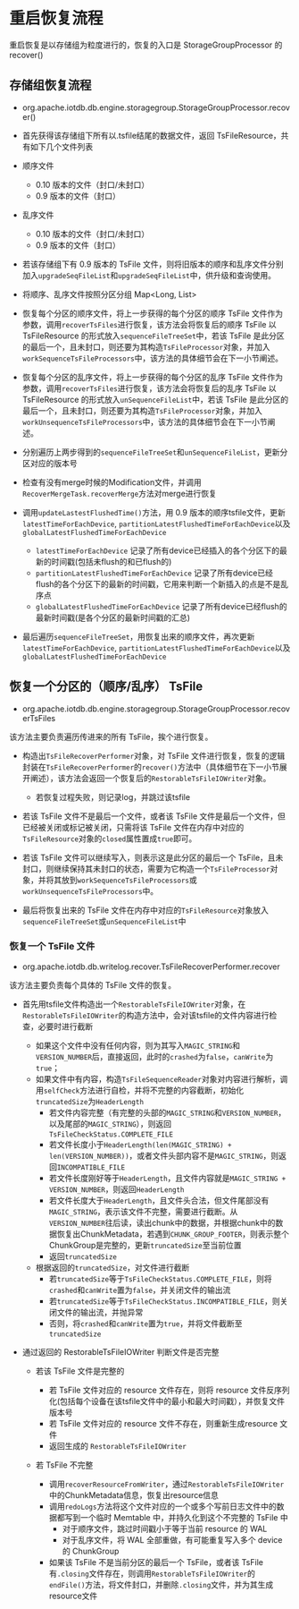 <!--

    Licensed to the Apache Software Foundation (ASF) under one
    or more contributor license agreements.  See the NOTICE file
    distributed with this work for additional information
    regarding copyright ownership.  The ASF licenses this file
    to you under the Apache License, Version 2.0 (the
    "License"); you may not use this file except in compliance
    with the License.  You may obtain a copy of the License at

        http://www.apache.org/licenses/LICENSE-2.0

    Unless required by applicable law or agreed to in writing,
    software distributed under the License is distributed on an
    "AS IS" BASIS, WITHOUT WARRANTIES OR CONDITIONS OF ANY
    KIND, either express or implied.  See the License for the
    specific language governing permissions and limitations
    under the License.

-->

# 重启恢复流程

重启恢复是以存储组为粒度进行的，恢复的入口是 StorageGroupProcessor 的 recover()

## 存储组恢复流程

* org.apache.iotdb.db.engine.storagegroup.StorageGroupProcessor.recover()

* 首先获得该存储组下所有以.tsfile结尾的数据文件，返回 TsFileResource，共有如下几个文件列表

* 顺序文件
	* 0.10 版本的文件（封口/未封口）
	* 0.9 版本的文件（封口）
* 乱序文件
	* 0.10 版本的文件（封口/未封口）
	* 0.9 版本的文件（封口） 


* 若该存储组下有 0.9 版本的 TsFile 文件，则将旧版本的顺序和乱序文件分别加入`upgradeSeqFileList`和`upgradeSeqFileList`中，供升级和查询使用。

* 将顺序、乱序文件按照分区分组 Map<Long, List<TsFileResource>>

* 恢复每个分区的顺序文件，将上一步获得的每个分区的顺序 TsFile 文件作为参数，调用`recoverTsFiles`进行恢复，该方法会将恢复后的顺序 TsFile 以TsFileResource 的形式放入`sequenceFileTreeSet`中，若该 TsFile 是此分区的最后一个，且未封口，则还要为其构造`TsFileProcessor`对象，并加入`workSequenceTsFileProcessors`中，该方法的具体细节会在下一小节阐述。

* 恢复每个分区的乱序文件，将上一步获得的每个分区的乱序 TsFile 文件作为参数，调用`recoverTsFiles`进行恢复，该方法会将恢复后的乱序 TsFile 以 TsFileResource 的形式放入`unSequenceFileList`中，若该 TsFile 是此分区的最后一个，且未封口，则还要为其构造`TsFileProcessor`对象，并加入`workUnsequenceTsFileProcessors`中，该方法的具体细节会在下一小节阐述。

* 分别遍历上两步得到的`sequenceFileTreeSet`和`unSequenceFileList`，更新分区对应的版本号

* 检查有没有merge时候的Modification文件，并调用`RecoverMergeTask.recoverMerge`方法对merge进行恢复

* 调用`updateLastestFlushedTime()`方法，用 0.9 版本的顺序tsfile文件，更新`latestTimeForEachDevice`, `partitionLatestFlushedTimeForEachDevice`以及`globalLatestFlushedTimeForEachDevice`

	* `latestTimeForEachDevice` 记录了所有device已经插入的各个分区下的最新的时间戳(包括未flush的和已flush的)
	* `partitionLatestFlushedTimeForEachDevice` 记录了所有device已经flush的各个分区下的最新的时间戳，它用来判断一个新插入的点是不是乱序点
	* `globalLatestFlushedTimeForEachDevice` 记录了所有device已经flush的最新时间戳(是各个分区的最新时间戳的汇总)

* 最后遍历`sequenceFileTreeSet`，用恢复出来的顺序文件，再次更新`latestTimeForEachDevice`, `partitionLatestFlushedTimeForEachDevice`以及`globalLatestFlushedTimeForEachDevice`

## 恢复一个分区的（顺序/乱序） TsFile

* org.apache.iotdb.db.engine.storagegroup.StorageGroupProcessor.recoverTsFiles

该方法主要负责遍历传进来的所有 TsFile，挨个进行恢复。

* 构造出`TsFileRecoverPerformer`对象，对 TsFile 文件进行恢复，恢复的逻辑封装在`TsFileRecoverPerformer`的`recover()`方法中（具体细节在下一小节展开阐述），该方法会返回一个恢复后的`RestorableTsFileIOWriter`对象。
	* 若恢复过程失败，则记录log，并跳过该tsfile

* 若该 TsFile 文件不是最后一个文件，或者该 TsFile 文件是最后一个文件，但已经被关闭或标记被关闭，只需将该 TsFile 文件在内存中对应的`TsFileResource`对象的`closed`属性置成`true`即可。 

* 若该 TsFile 文件可以继续写入，则表示这是此分区的最后一个 TsFile，且未封口，则继续保持其未封口的状态，需要为它构造一个`TsFileProcessor`对象，并将其放到`workSequenceTsFileProcessors`或`workUnsequenceTsFileProcessors`中。

* 最后将恢复出来的 TsFile 文件在内存中对应的`TsFileResource`对象放入`sequenceFileTreeSet`或`unSequenceFileList`中

### 恢复一个 TsFile 文件

* org.apache.iotdb.db.writelog.recover.TsFileRecoverPerformer.recover

该方法主要负责每个具体的 TsFile 文件的恢复。

* 首先用tsfile文件构造出一个`RestorableTsFileIOWriter`对象，在`RestorableTsFileIOWriter`的构造方法中，会对该tsfile的文件内容进行检查，必要时进行截断
	* 如果这个文件中没有任何内容，则为其写入`MAGIC_STRING`和`VERSION_NUMBER`后，直接返回，此时的`crashed`为`false`，`canWrite`为`true`；
	* 如果文件中有内容，构造`TsFileSequenceReader`对象对内容进行解析，调用`selfCheck`方法进行自检，并将不完整的内容截断，初始化`truncatedSize`为`HeaderLength`
		* 若文件内容完整（有完整的头部的`MAGIC_STRING`和`VERSION_NUMBER`，以及尾部的`MAGIC_STRING`），则返回`TsFileCheckStatus.COMPLETE_FILE`
		* 若文件长度小于`HeaderLength(len(MAGIC_STRING) + len(VERSION_NUMBER))`，或者文件头部内容不是`MAGIC_STRING`，则返回`INCOMPATIBLE_FILE`
		* 若文件长度刚好等于`HeaderLength`，且文件内容就是`MAGIC_STRING + VERSION_NUMBER`，则返回`HeaderLength`
		* 若文件长度大于`HeaderLength`，且文件头合法，但文件尾部没有`MAGIC_STRING`，表示该文件不完整，需要进行截断。从`VERSION_NUMBER`往后读，读出chunk中的数据，并根据chunk中的数据恢复出ChunkMetadata，若遇到`CHUNK_GROUP_FOOTER`，则表示整个ChunkGroup是完整的，更新`truncatedSize`至当前位置
		* 返回`truncatedSize`
	* 根据返回的`truncatedSize`，对文件进行截断
		* 若`truncatedSize`等于`TsFileCheckStatus.COMPLETE_FILE`，则将`crashed`和`canWrite`置为`false`，并关闭文件的输出流
		* 若`truncatedSize`等于`TsFileCheckStatus.INCOMPATIBLE_FILE`，则关闭文件的输出流，并抛异常
		* 否则，将`crashed`和`canWrite`置为`true`，并将文件截断至`truncatedSize`

		
* 通过返回的 RestorableTsFileIOWriter 判断文件是否完整
	
	* 若该 TsFile 文件是完整的
		* 若 TsFile 文件对应的 resource 文件存在，则将 resource 文件反序列化(包括每个设备在该tsfile文件中的最小和最大时间戳），并恢复文件版本号
		* 若 TsFile 文件对应的 resource 文件不存在，则重新生成resource 文件
		* 返回生成的 `RestorableTsFileIOWriter`

	* 若 TsFile 不完整
		* 调用`recoverResourceFromWriter`，通过`RestorableTsFileIOWriter`中的ChunkMetadata信息，恢复出resource信息
		* 调用`redoLogs`方法将这个文件对应的一个或多个写前日志文件中的数据都写到一个临时 Memtable 中，并持久化到这个不完整的 TsFile 中
			* 对于顺序文件，跳过时间戳小于等于当前 resource 的 WAL
			* 对于乱序文件，将 WAL 全部重做，有可能重复写入多个 device 的 ChunkGroup
		* 如果该 TsFile 不是当前分区的最后一个 TsFile，或者该 TsFile 有`.closing`文件存在，则调用`RestorableTsFileIOWriter`的`endFile()`方法，将文件封口，并删除`.closing`文件，并为其生成resource文件